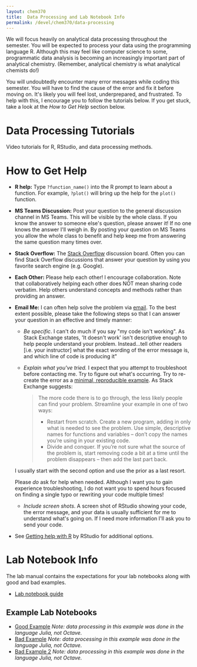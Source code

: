 ```yaml
---
layout: chem370
title:  Data Processing and Lab Notebook Info
permalink: /devel/chem370/data-processing
---
```


We will focus heavily on analytical data processing throughout the semester.  You will be expected to process your data using the programming language R.  Although this may feel like computer science to some, programmatic data analysis is becoming an increasingly important part of analytical chemistry. (Remember, analytical chemistry is what analytical chemists do!)

You will undoubtedly encounter many error messages while coding this semester.  You will have to find the cause of the error and fix it before moving on.  It's likely you will feel lost, underprepared, and frustrated.  To help with this, I encourage you to follow the tutorials below.  If you get stuck, take a look at the *How to Get Help* section below.

# Data Processing Tutorials

Video tutorials for R, RStudio, and data processing methods.

# How to Get Help

- **R help:** Type `?function_name()` into the R prompt to learn about a function. For example, `?plot()` will bring up the help for the `plot()` function.
- **MS Teams Discussion:** Post your question to the general discussion channel in MS Teams.  This will be visible by the whole class.  If you know the answer to someone else's question, please answer it!  If no one knows the answer I'll weigh in.  By posting your question on MS Teams you allow the whole class to benefit and help keep me from answering the same question many times over.
- **Stack Overflow:** The [Stack Overflow](https://stackoverflow.com/questions/tagged/r) discussion board.  Often you can find Stack Overflow discussions that answer your question by using you favorite search engine (e.g. Google).
- **Each Other:** Please help each other!  I encourage collaboration.  Note that collaboratively helping each other does NOT mean sharing code verbatim.  Help others understand concepts and methods rather than providing an answer.
- **Email Me:** I can often help solve the problem via [email](mailto:dfischer@wcu.edu).  To the best extent possible, please take the following steps so that I can answer your question in an effective and timely manner:
  - *Be specific*.  I can't do much if you say "my code isn't working".  As Stack Exchange states, 'It doesn't work' isn't descriptive enough to help people understand your problem. Instead...tell other readers [i.e. your instructor] what the exact wording of the error message is, and which line of code is producing it"

  - *Explain what you've tried.*  I expect that you attempt to troubleshoot before contacting me.  Try to figure out what's occurring.  Try to re-create the error as a [minimal, reproducible example](https://stackoverflow.com/help/minimal-reproducible-example).  As Stack Exchange suggests:  
  
    > The more code there is to go through, the less likely people can find your problem. Streamline your example in one of two ways:  
    > - Restart from scratch. Create a new program, adding in only what is needed to see the problem. Use simple, descriptive names for functions and variables – don’t copy the names you’re using in your existing code.  
    > - Divide and conquer. If you’re not sure what the source of the problem is, start removing code a bit at a time until the problem disappears – then add the last part back.  
    
    
  
  I usually start with the second option and use the prior as a last resort.
  
  Please *do* ask for help when needed.  Although I want you to gain experience troubleshooting, I do not want you to spend hours focused on finding a single typo or rewriting your code multiple times!
  
  - *Include screen shots*.  A screen shot of RStudio showing your code, the error message, and your data is usually sufficient for me to understand what's going on.  If I need more information I'll ask you to send your code.  


- See [Getting help with R](https://support.rstudio.com/hc/en-us/articles/200552336-Getting-Help-with-R) by RStudio for additional options.

# Lab Notebook Info

The lab manual contains the expectations for your lab notebooks along with good and bad examples.

- [Lab notebook guide]({{site.baseurl}}/devel/chem370/lab-manual/appendix-4-lab-notebook-guidelines.html)

## Example Lab Notebooks

- [Good Example]({{site.baseurl}}/devel/chem370/notebooks/good-example/) *Note: data processing in this example was done in the language Julia, not Octave.*   
- [Bad Example]({{site.baseurl}}/devel/chem370/notebooks/bad-example/)  *Note: data processing in this example was done in the language Julia, not Octave.*   
- [Bad Example 2]({{site.baseurl}}/devel/chem370/notebooks/bad-example-2/)  *Note: data processing in this example was done in the language Julia, not Octave.*  
